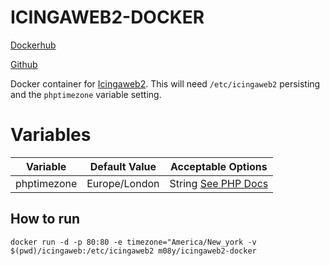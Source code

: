# ICINGAWEB2-DOCKER

[Dockerhub](https://hub.docker.com/r/m08y/icingaweb2-docker)

[Github](https://github.com/aneurinprice/icingaweb2-docker)

Docker container for [Icingaweb2](https://github.com/Icinga/icingaweb2). This will need `/etc/icingaweb2` persisting and the `phptimezone` variable setting.

# Variables
Variable	            |	Default Value |Acceptable Options
----------------------------|-----------------|-----------------------
phptimezone                 |  Europe/London  | String [See PHP Docs](https://www.php.net/manual/en/timezones.php)

## How to run
```
docker run -d -p 80:80 -e timezone="America/New_york -v $(pwd)/icingaweb:/etc/icingaweb2 m08y/icingaweb2-docker
```
